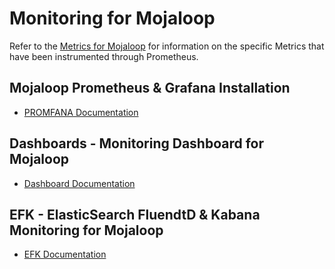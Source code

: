 # Monitoring for Mojaloop

Refer to the [Metrics for Mojaloop](METRICS.md) for information on the specific Metrics that have been instrumented through Prometheus.

## Mojaloop Prometheus & Grafana Installation

- [PROMFANA Documentation](./PROMFANA.md)

## Dashboards - Monitoring Dashboard for Mojaloop

- [Dashboard Documentation](./dashboards/README.md)

## EFK - ElasticSearch FluendtD & Kabana Monitoring for Mojaloop

- [EFK Documentation](./EFK.md)
